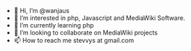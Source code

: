- 👋 Hi, I’m @wanjaus
- 👀 I’m interested in php, Javascript and MediaWiki Software.
- 🌱 I’m currently learning php
- 💞️ I’m looking to collaborate on MediaWiki projects
- 📫 How to reach me stevvys at gmail.com

<!---
wanjaus/wanjaus is a ✨ special ✨ repository because its `README.md` (this file) appears on your GitHub profile.
You can click the Preview link to take a look at your changes.
--->
